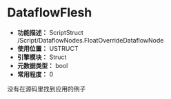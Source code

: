 ﻿# DataflowFlesh

- **功能描述：** ScriptStruct /Script/DataflowNodes.FloatOverrideDataflowNode
- **使用位置：** USTRUCT
- **引擎模块：** Struct
- **元数据类型：** bool
- **常用程度：** 0

没有在源码里找到应用的例子